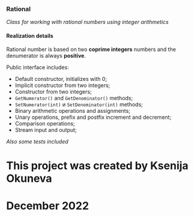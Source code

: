 ### Rational

*Class for working with rational numbers using integer arithmetics*


#### Realization details

Rational number is based on two **coprime integers** numbers and the denumerator is always **positive**.

Public interface includes:
* Default constructor, initializes with 0;
* Implicit constructor from two integers;
* Constructor from two integers;
* `GetNumerator()` and `GetDenominator()` methods;
* `SetNumerator(int)` и `SetDenominator(int)` methods;
* Binary arithmetic operations and assignments;
* Unary operations, prefix and postfix increment and decrement;
* Comparison operations;
* Stream input and output;

*Also some tests included*
# This project was created by Ksenija Okuneva 
# December 2022
